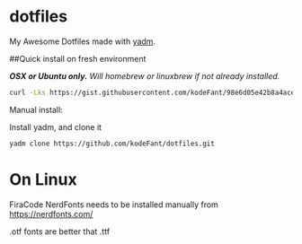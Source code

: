 # dotfiles

My Awesome Dotfiles made with [yadm](https://thelocehiliosan.github.io/yadm/).

##Quick install on fresh environment

_**OSX or Ubuntu only.** Will homebrew or linuxbrew if not already installed._

```bash
curl -Lks https://gist.githubusercontent.com/kodeFant/98e6d05e42b8a4acedd6ea7aaae26794/raw | /bin/bash
```

Manual install:

Install yadm, and clone it

```bash
yadm clone https://github.com/kodeFant/dotfiles.git
```

# On Linux

FiraCode NerdFonts needs to be installed manually from https://nerdfonts.com/

.otf fonts are better that .ttf
